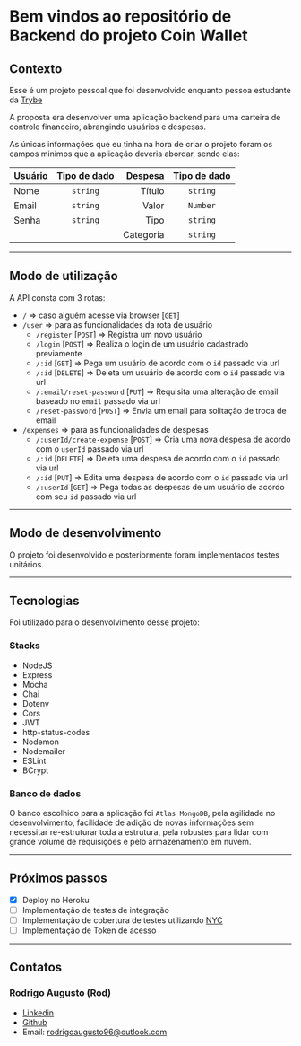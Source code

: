 # Bem vindos ao repositório de Backend do projeto Coin Wallet

## Contexto

Esse é um projeto pessoal que foi desenvolvido enquanto pessoa estudante da [Trybe](https://www.betrybe.com/)

A proposta era desenvolver uma aplicação backend para uma carteira de controle financeiro, abrangindo usuários e despesas.

As únicas informações que eu tinha na hora de criar o projeto foram os campos minimos que a aplicação deveria abordar, sendo elas:


| Usuário     |  Tipo de dado | Despesa       | Tipo de dado
| :---------- |  :----------: | ------------: | :-----:
| Nome        | `string`      | Título        | `string`
| Email       | `string`      | Valor         | `Number`
| Senha       | `string`      | Tipo          | `string`
|             |               | Categoria     | `string`

---

## Modo de utilização

A API consta com 3 rotas:
- `/` => caso alguém acesse via browser [`GET`]
- `/user` => para as funcionalidades da rota de usuário
  -  `/register` [`POST`] => Registra um novo usuário
  -  `/login` [`POST`] => Realiza o login de um usuário cadastrado previamente
  -  `/:id` [`GET`] => Pega um usuário de acordo com o `id` passado via url
  -  `/:id` [`DELETE`] => Deleta um usuário de acordo com o `id` passado via url
  -  `/:email/reset-password` [`PUT`] => Requisita uma alteração de email baseado no `email` passado via url
  -  `/reset-password` [`POST`] => Envia um email para solitação de troca de email
-  `/expenses` => para as funcionalidades de despesas
   -  `/:userId/create-expense` [`POST`] => Cria uma nova despesa de acordo com o `userId` passado via url
   -  `/:id` [`DELETE`] => Deleta uma despesa de acordo com o `id` passado via url
   -  `/:id` [`PUT`] => Edita uma despesa de acordo com o `id` passado via url
   -  `/:userId` [`GET`] => Pega todas as despesas de um usuário de acordo com seu `id` passado via url
---

## Modo de desenvolvimento

O projeto foi desenvolvido e posteriormente foram implementados testes unitários.

---

## Tecnologias

Foi utilizado para o desenvolvimento desse projeto:

### Stacks

- NodeJS
- Express
- Mocha
- Chai
- Dotenv
- Cors
- JWT
- http-status-codes
- Nodemon
- Nodemailer
- ESLint
- BCrypt

### Banco de dados

O banco escolhido para a aplicação foi `Atlas MongoDB`, pela agilidade no desenvolvimento, facilidade de adição de novas informações sem necessitar re-estruturar toda a estrutura, pela robustes para lidar com grande volume de requisições e pelo armazenamento em nuvem.

---

## Próximos passos

- [x] Deploy no Heroku
- [ ] Implementação de testes de integração
- [ ] Implementação de cobertura de testes utilizando [NYC](https://www.npmjs.com/package/nyc)
- [ ] Implementação de Token de acesso

---

## Contatos

### Rodrigo Augusto (Rod)

- [Linkedin](https://www.linkedin.com/in/roh-augusto96/)
- [Github](https://github.com/raugusto96)
- Email: rodrigoaugusto96@outlook.com
